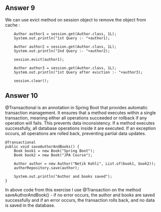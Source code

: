 ## Answer 9
We can use evict method on session object to remove the object from cache :

       	Author author1 = session.get(Author.class, 1L);
		System.out.println("1st Query :- "+author1);

		Author author2 = session.get(Author.class, 1L);
		System.out.println("2nd Query :- "+author2);

		session.evict(author1);

		Author author3 = session.get(Author.class, 1L);
		System.out.println("1st Query after eviction :- "+author3);

		session.clear();



## Answer 10
@Transactional is an annotation in Spring Boot that provides automatic transaction management. It ensures that a method executes within a single transaction, meaning either all operations succeeded or rollback if any operation will fails. This prevents data inconsistency. If a method executes successfully, all database operations inside it are executed.
If an exception occurs, all operations are rolled back, preventing partial data updates.


    @Transactional
    public void saveAuthorAndBooks() {
        Book book1 = new Book("Spring Boot");
        Book book2 = new Book("JPA Course");
        
        Author author = new Author("Netik Kohli", List.of(book1, book2));
        authorRepository.save(author);
        
        System.out.println("Author and books saved");
    }

In above code from this exercise I use @Transaction on the method saveAuthorAndBook() - if no error occurs, the author and books are saved successfully and if an error occurs, the transaction rolls back, and no data is saved in the database.
